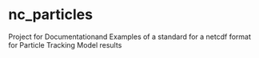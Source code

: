 # nc_particles
Project for Documentationand Examples of a standard for a netcdf format for Particle Tracking Model results
